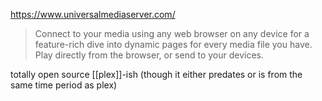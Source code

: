 https://www.universalmediaserver.com/

> Connect to your media using any web browser on any device for a feature-rich dive into dynamic pages for every media file you have. Play directly from the browser, or send to your devices.

totally open source [[plex]]-ish (though it either predates or is from the same time period as plex)